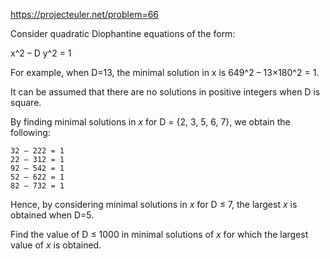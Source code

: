 https://projecteuler.net/problem=66

Consider quadratic Diophantine equations of the form:

x^2 – D y^2 = 1

For example, when D=13, the minimal solution in x is 649^2 – 13×180^2 = 1.

It can be assumed that there are no solutions in positive integers when D is
square.

By finding minimal solutions in _x_ for D = {2, 3, 5, 6, 7}, we obtain the
following:

```
32 – 222 = 1
22 – 312 = 1
92 – 542 = 1
52 – 622 = 1
82 – 732 = 1
```

Hence, by considering minimal solutions in _x_ for D ≤ 7, the largest _x_ is
obtained when D=5.

Find the value of D ≤ 1000 in minimal solutions of _x_ for which the largest
value of _x_ is obtained.
